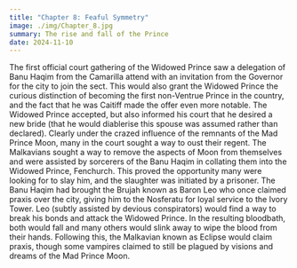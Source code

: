 ```yaml
---
title: "Chapter 8: Feaful Symmetry"
image: ./img/Chapter_8.jpg
summary: The rise and fall of the Prince
date: 2024-11-10
---
```


The first official court gathering of the Widowed Prince saw a delegation of Banu Haqim from
the Camarilla attend with an invitation from the Governor for the city to join the sect. This would
also grant the Widowed Prince the curious distinction of becoming the first non-Ventrue Prince
in the country, and the fact that he was Caitiff made the offer even more notable. The Widowed
Prince accepted, but also informed his court that he desired a new bride (that he would
diablerise this spouse was assumed rather than declared).
Clearly under the crazed influence of the remnants of the Mad Prince Moon, many in the court
sought a way to oust their regent. The Malkavians sought a way to remove the aspects of Moon
from themselves and were assisted by sorcerers of the Banu Haqim in collating them into the
Widowed Prince, Fenchurch.
This proved the opportunity many were looking for to slay him, and the slaughter was initiated
by a prisoner. The Banu Haqim had brought the Brujah known as Baron Leo who once claimed
praxis over the city, giving him to the Nosferatu for loyal service to the Ivory Tower. Leo (subtly
assisted by devious conspirators) would find a way to break his bonds and attack the Widowed
Prince. In the resulting bloodbath, both would fall and many others would slink away to wipe the
blood from their hands.
Following this, the Malkavian known as Eclipse would claim praxis, though some vampires
claimed to still be plagued by visions and dreams of the Mad Prince Moon.
